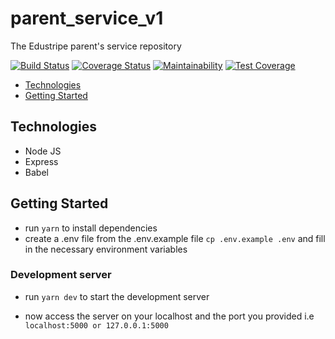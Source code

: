 # parent_service_v1
The Edustripe parent's service repository

[![Build Status](https://travis-ci.com/edustripetech/parent_service_v1.svg?branch=develop)](https://travis-ci.com/edustripetech/parent_service_v1)  [![Coverage Status](https://coveralls.io/repos/github/edustripetech/parent_service_v1/badge.svg?branch=develop)](https://coveralls.io/github/edustripetech/parent_service_v1?branch=develop)  [![Maintainability](https://api.codeclimate.com/v1/badges/5b381e08c3a2331613a4/maintainability)](https://codeclimate.com/github/edustripetech/parent_service_v1/maintainability)  [![Test Coverage](https://api.codeclimate.com/v1/badges/5b381e08c3a2331613a4/test_coverage)](https://codeclimate.com/github/edustripetech/parent_service_v1/test_coverage)

* [Technologies](#technologies)
* [Getting Started](#getting-started)

## Technologies

- Node JS
- Express
- Babel

## Getting Started

- run `yarn` to install dependencies
- create a .env file from the .env.example file `cp .env.example .env` and fill in the necessary environment variables

### Development server
- run `yarn dev` to start the development server

- now access the server on your localhost and the port you provided i.e `localhost:5000 or 127.0.0.1:5000`

